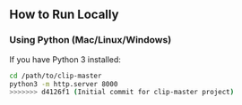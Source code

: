 ##  How to Run Locally
### Using Python (Mac/Linux/Windows)

If you have Python 3 installed:

```bash
cd /path/to/clip-master
python3 -m http.server 8000
>>>>>>> d4126f1 (Initial commit for clip-master project)
